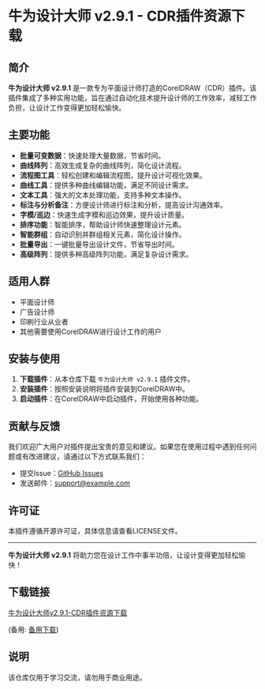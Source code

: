 # 牛为设计大师 v2.9.1 - CDR插件资源下载

## 简介

**牛为设计大师 v2.9.1** 是一款专为平面设计师打造的CorelDRAW（CDR）插件。该插件集成了多种实用功能，旨在通过自动化技术提升设计师的工作效率，减轻工作负担，让设计工作变得更加轻松愉快。

## 主要功能

- **批量可变数据**：快速处理大量数据，节省时间。
- **曲线阵列**：高效生成复杂的曲线阵列，简化设计流程。
- **流程图工具**：轻松创建和编辑流程图，提升设计可视化效果。
- **曲线工具**：提供多种曲线编辑功能，满足不同设计需求。
- **文本工具**：强大的文本处理功能，支持多种文本操作。
- **标注与分析备注**：方便设计师进行标注和分析，提高设计沟通效率。
- **字模/巡边**：快速生成字模和巡边效果，提升设计质量。
- **排序功能**：智能排序，帮助设计师快速整理设计元素。
- **智能群组**：自动识别并群组相关元素，简化设计操作。
- **批量导出**：一键批量导出设计文件，节省导出时间。
- **高级阵列**：提供多种高级阵列功能，满足复杂设计需求。

## 适用人群

- 平面设计师
- 广告设计师
- 印刷行业从业者
- 其他需要使用CorelDRAW进行设计工作的用户

## 安装与使用

1. **下载插件**：从本仓库下载 `牛为设计大师 v2.9.1` 插件文件。
2. **安装插件**：按照安装说明将插件安装到CorelDRAW中。
3. **启动插件**：在CorelDRAW中启动插件，开始使用各种功能。

## 贡献与反馈

我们欢迎广大用户对插件提出宝贵的意见和建议。如果您在使用过程中遇到任何问题或有改进建议，请通过以下方式联系我们：

- 提交Issue：[GitHub Issues](https://github.com/your-repo/issues)
- 发送邮件：support@example.com

## 许可证

本插件遵循开源许可证，具体信息请查看LICENSE文件。

---

**牛为设计大师 v2.9.1** 将助力您在设计工作中事半功倍，让设计变得更加轻松愉快！

## 下载链接
[牛为设计大师v2.9.1-CDR插件资源下载](https://pan.quark.cn/s/5a41163c4044) 

(备用: [备用下载](https://pan.baidu.com/s/1NpH1uYVMdgkb6tFkTe_5QQ?pwd=1234))

## 说明

该仓库仅用于学习交流，请勿用于商业用途。
